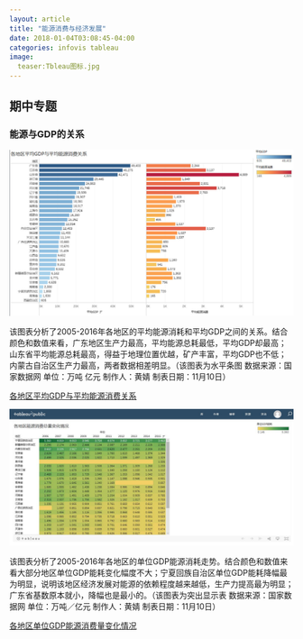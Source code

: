 ```yaml
---
layout: article
title: "能源消费与经济发展"
date: 2018-01-04T03:08:45-04:00
categories: infovis tableau
image: 
  teaser:Tbleau图标.jpg 
---
```


## 期中专题
### 能源与GDP的关系

![images](https://github.com/Huangj0830/Huangj0830.github.io/blob/master/images/各地区平均GDP与平均能源消费关系.jpg)

该图表分析了2005-2016年各地区的平均能源消耗和平均GDP之间的关系。结合颜色和数值来看，广东地区生产力最高，平均能源总耗最低，平均GDP却最高；山东省平均能源总耗最高，得益于地理位置优越，矿产丰富，平均GDP也不低；内蒙古自治区生产力最高，两者数据相差明显。（该图表为水平条图 数据来源：国家数据网 单位：万吨 亿元 制作人：黄婧 制表日期：11月10日） 

[各地区平均GDP与平均能源消费关系](https://public.tableau.com/profile/.86047339#!/vizhome/2_2037/3)


![images](https://github.com/Huangj0830/Huangj0830.github.io/blob/master/images/各地区能源消费总量变化情况.jpg)

该图表分析了2005-2016年各地区的单位GDP能源消耗走势。结合颜色和数值来看大部分地区单位GDP能耗变化幅度不大；宁夏回族自治区单位GDP能耗降幅最为明显，说明该地区经济发展对能源的依赖程度越来越低，生产力提高最为明显；广东省基数原本就小，降幅也是最小的。（该图表为突出显示表 数据来源：国家数据网 单位：万吨／亿元 制作人：黄婧 制表日期：11月10日）


[各地区单位GDP能源消费量变化情况](https://public.tableau.com/profile/.86047339#!/vizhome/2_2036/1)
